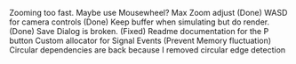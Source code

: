 Zooming too fast. Maybe use Mousewheel?
Max Zoom adjust (Done)
WASD for camera controls (Done)
Keep buffer when simulating but do render. (Done)
Save Dialog is broken. (Fixed)
Readme documentation for the P button
Custom allocator for Signal Events (Prevent Memory fluctuation)
Circular dependencies are back because I removed circular edge detection